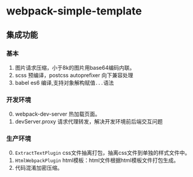 # webpack-simple-template

## 集成功能

### 基本
1. 图片请求压缩，小于8k的图片用base64编码内联。
2. scss 预编译，postcss autoprefixer 向下兼容处理
3. babel es6 编译,支持对象解构赋值`...`语法


### 开发环境
0. webpack-dev-server 热加载页面。
1. devServer.proxy 请求代理转发，解决开发环境前后端交互问题

### 生产环境
0. `ExtractTextPlugin` css文件抽离打包，抽离css文件到单独的样式文件中。
1. `HtmlWebpackPlugin` html模板：html文件根据html模板文件打包生成。
2. 代码混淆加密压缩。

